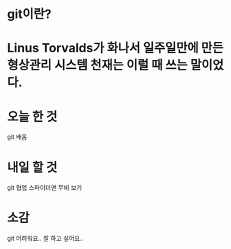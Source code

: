 # git이란?

Linus Torvalds가 화나서 일주일만에 만든 형상관리 시스템
천재는 이럴 때 쓰는 말이었다.
============

# 오늘 한 것

git 배움

# 내일 할 것

git 협업
스파이더맨 무비 보기

# 소감

git 어려워요.. 잘 하고 싶어요..
